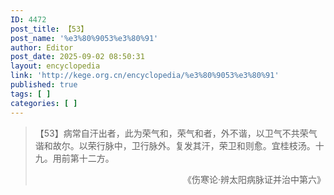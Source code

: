 ```yaml
---
ID: 4472
post_title: 【53】
post_name: '%e3%80%9053%e3%80%91'
author: Editor
post_date: 2025-09-02 08:50:31
layout: encyclopedia
link: 'http://kege.org.cn/encyclopedia/%e3%80%9053%e3%80%91'
published: true
tags: [ ]
categories: [ ]
---
```

<blockquote>【53】病常自汗出者，此为荣气和，荣气和者，外不谐，以卫气不共荣气谐和故尔。以荣行脉中，卫行脉外。复发其汗，荣卫和则愈。宜桂枝汤。十九。用前第十二方。
<p style="text-align: right;">《伤寒论·辨太阳病脉证并治中第六》</p>
</blockquote>
&nbsp;